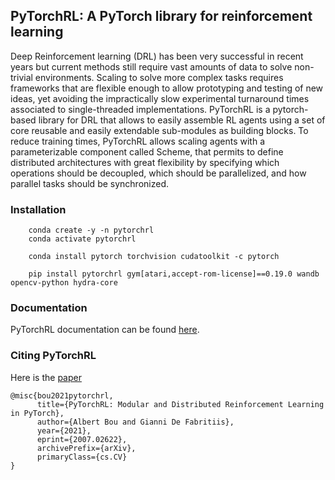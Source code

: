 ## PyTorchRL: A PyTorch library for reinforcement learning

Deep Reinforcement learning (DRL) has been very successful in recent years but current methods still require vast amounts of data to solve non-trivial environments. Scaling to solve more complex tasks requires frameworks that are flexible enough to allow prototyping and testing of new ideas, yet avoiding the impractically slow experimental turnaround times associated to single-threaded implementations. PyTorchRL is a pytorch-based library for DRL that allows to easily assemble RL agents using a set of core reusable and easily extendable sub-modules as building blocks. To reduce training times, PyTorchRL allows scaling agents with a parameterizable component called Scheme, that permits to define distributed architectures with great flexibility by specifying which operations should be decoupled, which should be parallelized, and how parallel tasks should be synchronized.

### Installation

```
    conda create -y -n pytorchrl
    conda activate pytorchrl

    conda install pytorch torchvision cudatoolkit -c pytorch

    pip install pytorchrl gym[atari,accept-rom-license]==0.19.0 wandb opencv-python hydra-core
```

### Documentation

PyTorchRL documentation can be found [here](https://pytorchrl.readthedocs.io/en/latest/).

### Citing PyTorchRL

Here is the [paper](https://arxiv.org/abs/2007.02622)

```
@misc{bou2021pytorchrl,
      title={PyTorchRL: Modular and Distributed Reinforcement Learning in PyTorch},
      author={Albert Bou and Gianni De Fabritiis},
      year={2021},
      eprint={2007.02622},
      archivePrefix={arXiv},
      primaryClass={cs.CV}
}
```
